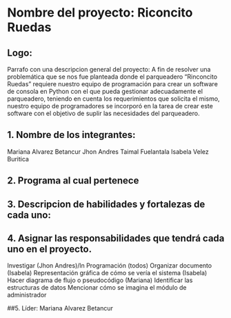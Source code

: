 # Nombre del proyecto: Riconcito Ruedas
## Logo: 
Parrafo con una descripcion general del proyecto: A fin de resolver una problemática que se nos fue planteada donde el parqueadero “Rinconcito Ruedas” requiere nuestro equipo de programación para crear un software de consola en Python con el que pueda gestionar adecuadamente el parqueadero, teniendo en cuenta los requerimientos que solicita el mismo, nuestro equipo de programadores se incorporó en la tarea de crear este software con el objetivo de suplir las necesidades del parqueadero. 
## 1. Nombre de los integrantes:
   Mariana Alvarez Betancur 
   Jhon Andres Taimal Fuelantala
   Isabela Velez Buritica

## 2. Programa al cual pertenece
## 3. Descripcion de habilidades y fortalezas de cada uno:
   
## 4. Asignar las responsabilidades que tendrá cada uno en el proyecto.
   Investigar (Jhon Andres)/ln
   Programación (todos)
   Organizar documento (Isabela)
   Representación gráfica de cómo se vería el sistema (Isabela)
   Hacer diagrama de flujo o pseudocódigo (Mariana)
   Identificar las estructuras de datos
   Mencionar cómo se imagina el módulo de administrador

##5. Líder: Mariana Alvarez Betancur
   
